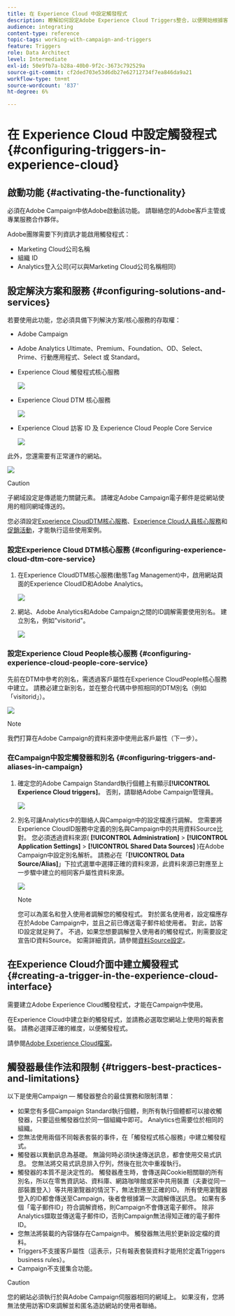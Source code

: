 ```yaml
---
title: 在 Experience Cloud 中設定觸發程式
description: 瞭解如何設定Adobe Experience Cloud Triggers整合，以便開始根據客戶先前的行為將其個人化傳遞傳送給客戶。
audience: integrating
content-type: reference
topic-tags: working-with-campaign-and-triggers
feature: Triggers
role: Data Architect
level: Intermediate
exl-id: 50e9fb7a-b28a-40b0-9f2c-3673c792529a
source-git-commit: cf2ded703e53d6db27e62712734f7ea846da9a21
workflow-type: tm+mt
source-wordcount: '837'
ht-degree: 6%

---
```


# 在 Experience Cloud 中設定觸發程式{#configuring-triggers-in-experience-cloud}

## 啟動功能 {#activating-the-functionality}

必須在Adobe Campaign中依Adobe啟動該功能。 請聯絡您的Adobe客戶主管或專業服務合作夥伴。

Adobe團隊需要下列資訊才能啟用觸發程式：

* Marketing Cloud公司名稱
* 組織 ID
* Analytics登入公司(可以與Marketing Cloud公司名稱相同)

## 設定解決方案和服務 {#configuring-solutions-and-services}

若要使用此功能，您必須具備下列解決方案/核心服務的存取權：

* Adobe Campaign
* Adobe Analytics Ultimate、Premium、Foundation、OD、Select、Prime、行動應用程式、Select 或 Standard。
* Experience Cloud 觸發程式核心服務

  ![](assets/trigger_uc_prereq_1.png)

* Experience Cloud DTM 核心服務

  ![](assets/trigger_uc_prereq_2.png)

* Experience Cloud 訪客 ID 及 Experience Cloud People Core Service

  ![](assets/trigger_uc_prereq_3.png)

此外，您還需要有正常運作的網站。

![](assets/trigger_uc_prereq_4.png)

>[!CAUTION]
>
>子網域設定是傳遞能力關鍵元素。 請確定Adobe Campaign電子郵件是從網站使用的相同網域傳送的。

您必須設定[Experience CloudDTM核心服務](#configuring-experience-cloud-dtm-core-service)、[Experience Cloud人員核心服務](#configuring-experience-cloud-people-core-service)和[促銷活動](#configuring-triggers-and-aliases-in-campaign)，才能執行這些使用案例。

### 設定Experience Cloud DTM核心服務 {#configuring-experience-cloud-dtm-core-service}

1. 在Experience CloudDTM核心服務(動態Tag Management)中，啟用網站頁面的Experience CloudID和Adobe Analytics。

   ![](assets/trigger_uc_conf_1.png)

1. 網站、Adobe Analytics和Adobe Campaign之間的ID調解需要使用別名。 建立別名，例如&quot;visitorid&quot;。

   ![](assets/trigger_uc_conf_2.png)

### 設定Experience Cloud People核心服務 {#configuring-experience-cloud-people-core-service}

先前在DTM中參考的別名，需透過客戶屬性在Experience CloudPeople核心服務中建立。 請務必建立新別名，並在整合代碼中參照相同的DTM別名（例如「visitorid」）。

![](assets/trigger_uc_conf_3.png)

>[!NOTE]
>
>我們打算在Adobe Campaign的資料來源中使用此客戶屬性（下一步）。

### 在Campaign中設定觸發器和別名 {#configuring-triggers-and-aliases-in-campaign}

1. 確定您的Adobe Campaign Standard執行個體上有顯示&#x200B;**[!UICONTROL Experience Cloud triggers]**。 否則，請聯絡Adobe Campaign管理員。

   ![](assets/remarketing_1.png)

1. 別名可讓Analytics中的聯絡人與Campaign中的設定檔進行調解。 您需要將Experience CloudID服務中定義的別名與Campaign中的共用資料Source比對。 您必須透過資料來源( **[!UICONTROL Administration]** > **[!UICONTROL Application Settings]** > **[!UICONTROL Shared Data Sources]** )在Adobe Campaign中設定別名解析。 請務必在「**[!UICONTROL Data Source/Alias]**」下拉式選單中選擇正確的資料來源，此資料來源已對應至上一步驟中建立的相同客戶屬性資料來源。

   ![](assets/trigger_uc_conf_5.png)

   >[!NOTE]
   >
   >您可以為匿名和登入使用者調解您的觸發程式。 對於匿名使用者，設定檔應存在於Adobe Campaign中，並且之前已傳送電子郵件給使用者。 對此，訪客ID設定就足夠了。 不過，如果您想要調解登入使用者的觸發程式，則需要設定宣告ID資料Source。 如需詳細資訊，請參閱[資料Source設定](../../integrating/using/integration-with-audience-manager-or-people-core-service.md#step-2--configure-the-data-sources)。

## 在Experience Cloud介面中建立觸發程式 {#creating-a-trigger-in-the-experience-cloud-interface}

需要建立Adobe Experience Cloud觸發程式，才能在Campaign中使用。

在Experience Cloud中建立新的觸發程式，並請務必選取您網站上使用的報表套裝。 請務必選擇正確的維度，以便觸發程式。

請參閱[Adobe Experience Cloud檔案](https://experienceleague.adobe.com/docs/experience-cloud/triggers/create.html)。

## 觸發器最佳作法和限制 {#triggers-best-practices-and-limitations}

以下是使用Campaign — 觸發器整合的最佳實務和限制清單：

* 如果您有多個Campaign Standard執行個體，則所有執行個體都可以接收觸發器，只要這些觸發器位於同一個組織中即可。 Analytics也需要位於相同的組織。
* 您無法使用兩個不同報表套裝的事件，在「觸發程式核心服務」中建立觸發程式。
* 觸發器以異動訊息為基礎。 無論何時必須快速傳送訊息，都會使用交易式訊息。 您無法將交易式訊息排入佇列，然後在批次中重複執行。
* 觸發器的本質不是決定性的。 觸發器產生時，會傳送與Cookie相關聯的所有別名，所以在零售資訊站、資料庫、網路咖啡館或家中共用裝置（夫妻從同一部裝置登入）等共用瀏覽器的情況下，無法對應至正確的ID。 所有使用瀏覽器登入的ID都會傳送至Campaign，後者會根據第一次調解傳送訊息。 如果有多個「電子郵件ID」符合調解資格，則Campaign不會傳送電子郵件。 除非Analytics擷取並傳送電子郵件ID，否則Campaign無法得知正確的電子郵件ID。
* 您無法將裝載的內容儲存在Campaign中。 觸發器無法用於更新設定檔的資料。
* Triggers不支援客戶屬性（這表示，只有報表套裝資料才能用於定義Triggers business rules）。
* Campaign不支援集合功能。

>[!CAUTION]
>
>您的網站必須執行於與Adobe Campaign伺服器相同的網域上。 如果沒有，您將無法使用訪客ID來調解並和匿名造訪網站的使用者聯絡。
